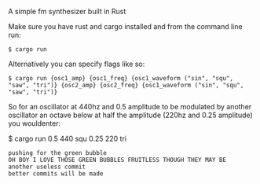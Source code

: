 A simple fm synthesizer built in Rust

Make sure you have rust and cargo installed and from the command line run:
```
$ cargo run

```
Alternatively you can specify flags like so:

```
$ cargo run {osc1_amp} {osc1_freq} {osc1_waveform ("sin", "squ", "saw", "tri")} {osc2_amp} {osc2_freq} {osc1_waveform ("sin", "squ", "saw", "tri")}
```

So for an oscillator at 440hz and 0.5 amplitude to be modulated by another oscillator an octave below at half the amplitude (220hz and 0.25 amplitude) you wouldenter:

$ cargo run 0.5 440 squ 0.25 220 tri
```
pushing for the green bubble
OH BOY I LOVE THOSE GREEN BUBBLES FRUITLESS THOUGH THEY MAY BE
another useless commit
better commits will be made
